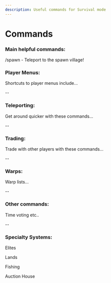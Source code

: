 ```yaml
---
description: Useful commands for Survival mode
---
```


# Commands

### Main helpful commands:

/spawn - Teleport to the spawn village!

### Player Menus:

Shortcuts to player menus include...

\--

### Teleporting:

Get around quicker with these commands...

\--

### Trading:

Trade with other players with these commands...

\--

### Warps:

Warp lists...

\--

### Other commands:

Time voting etc..

\--

### Specialty Systems:

Elites

Lands

Fishing

Auction House
